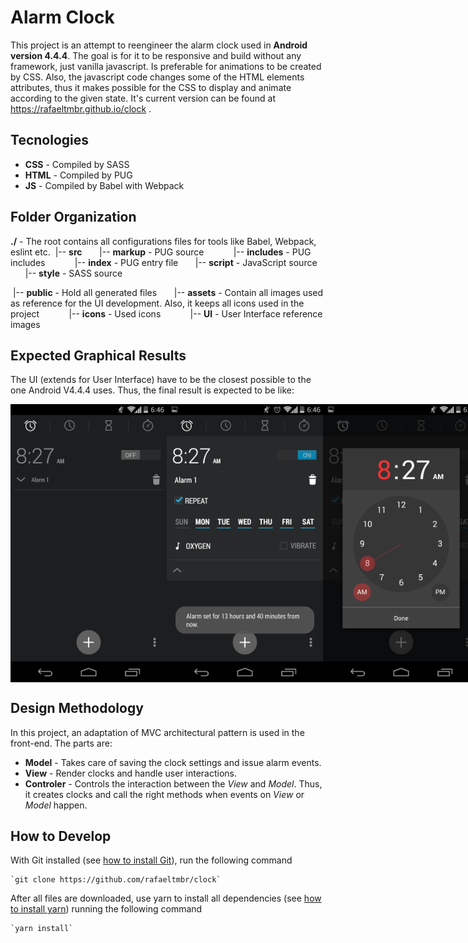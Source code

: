 # Alarm Clock
This project is an attempt to reengineer the alarm clock used in **Android version 4.4.4**.
The goal is for it to be responsive and build without any framework, just vanilla javascript.
Is preferable for animations to be created by CSS. Also, the javascript code changes some of the HTML elements attributes, thus it makes possible for the CSS to display and animate according to the given state. It's current version can be found at https://rafaeltmbr.github.io/clock .

## Tecnologies
* **CSS** - Compiled by SASS
* **HTML** - Compiled by PUG
* **JS** - Compiled by Babel with Webpack

## Folder Organization
**./** - The root contains all configurations files for tools like Babel, Webpack, eslint etc.
&nbsp;|-- **src**
&nbsp;&nbsp;&nbsp;&nbsp;&nbsp;&nbsp;|-- **markup** - PUG source
&nbsp;&nbsp;&nbsp;&nbsp;&nbsp;&nbsp;&nbsp;&nbsp;&nbsp;&nbsp;&nbsp;|-- **includes** - PUG includes
&nbsp;&nbsp;&nbsp;&nbsp;&nbsp;&nbsp;&nbsp;&nbsp;&nbsp;&nbsp;&nbsp;|-- **index** - PUG entry file
&nbsp;&nbsp;&nbsp;&nbsp;&nbsp;&nbsp;|-- **script** - JavaScript source
&nbsp;&nbsp;&nbsp;&nbsp;&nbsp;&nbsp;|-- **style** - SASS source

&nbsp;|-- **public** - Hold all generated files
&nbsp;&nbsp;&nbsp;&nbsp;&nbsp;&nbsp;|-- **assets** - Contain all images used as reference for the UI development. Also, it keeps all icons used in the project
&nbsp;&nbsp;&nbsp;&nbsp;&nbsp;&nbsp;&nbsp;&nbsp;&nbsp;&nbsp;&nbsp;|-- **icons** - Used icons
&nbsp;&nbsp;&nbsp;&nbsp;&nbsp;&nbsp;&nbsp;&nbsp;&nbsp;&nbsp;&nbsp;|-- **UI** - User Interface reference images

## Expected Graphical Results
The UI (extends for User Interface) have to be the closest possible to the one Android V4.4.4 uses.
Thus, the final result is expected to be like:

<div id="images-container" style="display: flex; flex-direction: row; align-items: center; justify-content: space-between">
    <img src="/public/assets/UI/alarm-off.png" alt="Alarm OFF" title="Alarm OFF" width="250px">
    <img src="/public/assets/UI/alarm-on-expanded.png" alt="Alarm ON" title="Alarm ON" width="250px">
    <img src="/public/assets/UI/hour-setting.png" alt="Hour Setting" title="Hour Setting" width="250px">
</div>

## Design Methodology
In this project, an adaptation of MVC architectural pattern is used in the front-end. The parts are:
* **Model** - Takes care of saving the clock settings and issue alarm events.
* **View** - Render clocks and handle user interactions.
* **Controler** - Controls the interaction between the *View* and *Model*. Thus, it creates clocks and call the right methods when events on *View* or *Model* happen.

## How to Develop
With Git installed (see [how to install Git](https://git-scm.com/book/en/v2/Getting-Started-Installing-Git)), run the following command


    `git clone https://github.com/rafaeltmbr/clock`


After all files are downloaded, use yarn to install all dependencies (see [how to install yarn](https://yarnpkg.com/lang/en/docs/install)) running the following command


    `yarn install`



